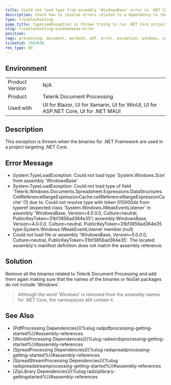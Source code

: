 ```yaml
---
title: Could not load type from assembly 'WindowsBase' error in .NET Core project
description: Check how to resolve errors related to a dependency to the WindowsBase assembly when running project with Telerik Document Processing.
type: troubleshooting
page_title: TypeLoadException is thrown trying to run .NET Core project with Telerik Document Processing
slug: troubleshooting-windowsbase-error
position: 
tags: processing, document, worbook, pdf, error, exception, windows, xamarin, blazor, maui, .net core, net5, net6
ticketid: 1563636
res_type: kb
---
```


## Environment
<table>
	<tbody>
		<tr>
			<td>Product Version</td>
			<td>N/A</td>
		</tr>
		<tr>
			<td>Product</td>
			<td>Telerik Document Processing</td>
		</tr>
		<tr>
			<td>Used with</td>
			<td>UI for Blazor, UI for Xamarin, UI for WinUI, UI for ASP.NET Core, UI for .NET MAUI</td>
		</tr>
	</tbody>
</table>


## Description

This exception is thrown when the binaries for .NET Framework are used in a project targeting .NET Core.

## Error Message

- System.TypeLoadException: Could not load type 'System.Windows.Size' from assembly 'WindowsBase'
- System.TypeLoadException: Could not load type of field 'Telerik.Windows.Documents.Spreadsheet.Expressions.DataStructures.CellReferenceRangeExpressionCache:cellReferenceRangeExpressionCache' (1) due to: Could not resolve type with token 010000da from typeref (expected class 'System.Windows.IWeakEventListener' in assembly 'WindowsBase, Version=4.0.0.0, Culture=neutral, PublicKeyToken=31bf3856ad364e35') assembly:WindowsBase, Version=4.0.0.0, Culture=neutral, PublicKeyToken=31bf3856ad364e35 type:System.Windows.IWeakEventListener member:(null)
- Could not load file or assembly 'WindowsBase, Version=5.0.0.0, Culture=neutral, PublicKeyToken=31bf3856ad364e35'. The located assembly's manifest definition does not match the assembly reference. 


## Solution

Remove all the binaries related to Telerik Document Processing and add them again making sure that the names of the binaries or NuGet packages do not include 'Windows'.

>Although the word 'Windows' is removed from the assembly names for .NET Core, the namespaces still contain it.

## See Also

- [PdfProcessing Dependencies]({%slug radpdfprocessing-getting-started%})#assembly-references
- [WordsProcessing Dependencies]({%slug radwordsprocessing-getting-started%})#assembly-references
- [SpreadProcessing Dependencies]({%slug radspreadprocessing-getting-started%})#assembly-references
- [SpreadStreamProcessing Dependencies]({%slug radspreadstreamprocessing-getting-started%})#assembly-references
- [ZipLibrary Dependencies]({%slug radziplibrary-gettingstarted%})#assembly-references

